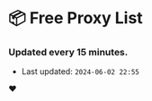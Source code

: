 # :package: Free Proxy List
### Updated every 15 minutes.

- Last updated: `2024-06-02 22:55`

:heart:
